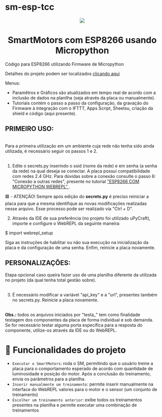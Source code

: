 # sm-esp-tcc
<p align="center">
<img loading="lazy" src="http://img.shields.io/static/v1?label=STATUS&message=CONCLUIDO&color=GREEN&style=for-the-badge"/>
</p>

<h1 align="center"> SmartMotors com ESP8266 usando Micropython </h1>

Código para ESP8266 utilizando Firmware de Micropython

Detalhes do projeto podem ser localizados <a href="https://sites.google.com/view/smartmotors/in%C3%ADcio" target="_blank"> clicando aqui </a>

Menus: 
  - Paramêtros e Gráficos são atualizados em tempo real de acordo com a inclusão de dados na planilha (seja através da placa ou manualmente).
  - Tutoriais contém o passo a passo da configuração, da gravação do Firmware à integração com o IFTTT, Apps Script, Sheetsu, criação da shield e código (aqui presente).


<h2> PRIMEIRO USO: </h2></br>
Para a primeira utilização em um ambiente cuja rede não tenha sido ainda utilizada, é necessário seguir os passos 1 e 2. </br></br>

1) Edite o secrets.py inserindo o ssid (nome da rede) e em senha (a senha da rede) na qual deseja se conectar. A placa possui compatibilidade com redes 2.4 GHz. Para dúvidas sobre a conexão consulte o passo 6: "Conexão a outras redes", presente no tutorial <a href = "https://fab.poalab.net.br/#!/projects/esp8266-com-micropython-webrepl" target="_blank"> "ESP8266 COM MICROPYTHON WEBREPL" </a>.

🟥 - ATENÇÃO! Sempre após edição do **secrets.py** é preciso reiniciar a placa para que a mesma identifique as novas modificações realizadas nesse arquivo. Esse processo pode ser realizado via "Ctrl + D".

2) Através da IDE de sua preferência (no projeto foi utilizado uPyCraft), importe e configure o WebREPL da seguinte maneira:

$ import webrepl_setup

Siga as instruções de habilitar ou não sua execução na inicialização da placa e da configuração de uma senha. Enfim, reinicie a placa novamente.


<h2> PERSONALIZAÇÕES: </h2> 
Etapa opcional caso queira fazer uso de uma planilha diferente da utilizada no projeto (da qual tenha total gestão sobre). </br></br>

3) É necessário modificar a variável "api_key" e a "url", presentes também no secrets.py. Reinicie a placa novamente.


</br><b>Obs.:</b> todos os arquivos iniciados por "testa_" tem como finalidade testagem dos componentes da placa de forma individual e sob demanda. Se for necessário testar alguma porta específica para a resposta do componente, utilize-os através da IDE ou do WebREPL.</br>

# :hammer: Funcionalidades do projeto

- `Executar o SmartMotors`: roda o SM, permitindo que o usuário treine a placa para o comportamento esperado de acordo com quantidade de luminosidade e posição do motor. Após a conclusão do treinamento, envia os parâmetros para a planilha.
- `Inserir manualmente um treinamento`: permite inserir manualmente na interface do WebREPL valores para o motor e o sensor (um conjunto de treinamento)
- `Escolher um treinamento anterior`: exibe todos os treinamentos presentes na planilha e permite executar uma combinação de treinamentos
